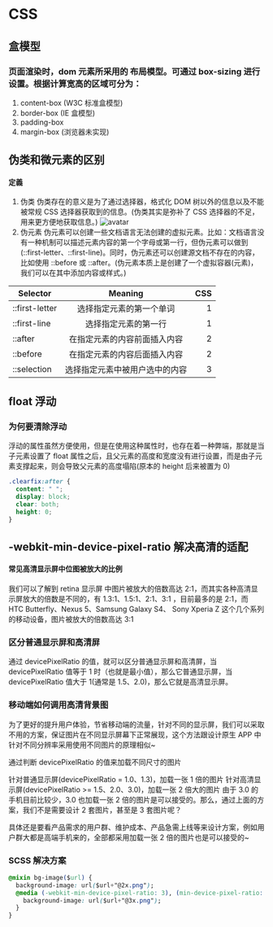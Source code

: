 # CSS

## 盒模型

### 页面渲染时，dom 元素所采用的 布局模型。可通过 box-sizing 进行设置。根据计算宽高的区域可分为：

1. content-box (W3C 标准盒模型)
2. border-box (IE 盒模型)
3. padding-box
4. margin-box (浏览器未实现)

## 伪类和微元素的区别

#### 定義

1. 伪类
   伪类存在的意义是为了通过选择器，格式化 DOM 树以外的信息以及不能被常规 CSS 选择器获取到的信息。(伪类其实是弥补了 CSS 选择器的不足，用来更方便地获取信息。)
   ![avatar](/img/1575920682-5aa8738170650.png)
2. 伪元素
   伪元素可以创建一些文档语言无法创建的虚拟元素。比如：文档语言没有一种机制可以描述元素内容的第一个字母或第一行，但伪元素可以做到(::first-letter、::first-line)。同时，伪元素还可以创建源文档不存在的内容，比如使用 ::before 或 ::after。(伪元素本质上是创建了一个虚拟容器(元素)，我们可以在其中添加内容或样式。)

| Selector       |            Meaning             | CSS |
| -------------- | :----------------------------: | --: |
| ::first-letter |    选择指定元素的第一个单词    |   1 |
| ::first-line   |      选择指定元素的第一行      |   1 |
| ::after        |  在指定元素的内容前面插入内容  |   2 |
| ::before       |  在指定元素的内容后面插入内容  |   2 |
| ::selection    | 选择指定元素中被用户选中的内容 |   3 |

## float 浮动

### 为何要清除浮动

浮动的属性虽然方便使用，但是在使用这种属性时，也存在着一种弊端，那就是当子元素设置了 float 属性之后，且父元素的高度和宽度没有进行设置，而是由子元素支撑起来，则会导致父元素的高度塌陷(原本的 height 后来被置为 0)

```CSS
.clearfix:after {
  content: " ";
  display: block;
  clear: both;
  height: 0;
}
```

## -webkit-min-device-pixel-ratio 解决高清的适配

#### 常见高清显示屏中位图被放大的比例

我们可以了解到 retina 显示屏 中图片被放大的倍数高达 2:1，而其实各种高清显示屏放大的倍数是不同的，有 1.3:1、1.5:1、2:1、3:1 ，目前最多的是 2:1，而 HTC Butterfly、Nexus 5、Samsung Galaxy S4、 Sony Xperia Z 这个几个系列的移动设备，图片被放大的倍数高达 3:1

### 区分普通显示屏和高清屏

通过 devicePixelRatio 的值，就可以区分普通显示屏和高清屏，当 devicePixelRatio 值等于 1 时（也就是最小值），那么它普通显示屏，当 devicePixelRatio 值大于 1(通常是 1.5、2.0)，那么它就是高清显示屏。

### 移动端如何调用高清背景图

为了更好的提升用户体验，节省移动端的流量，针对不同的显示屏，我们可以采取不用的方案，保证图片在不同显示屏幕下正常展现，这个方法跟设计原生 APP 中针对不同分辨率采用使用不同图片的原理相似~

通过判断 devicePixelRatio 的值来加载不同尺寸的图片

针对普通显示屏(devicePixelRatio = 1.0、1.3)，加载一张 1 倍的图片
针对高清显示屏(devicePixelRatio >= 1.5、2.0、3.0)，加载一张 2 倍大的图片
由于 3.0 的手机目前比较少，3.0 也加载一张 2 倍的图片是可以接受的。那么，通过上面的方案，我们不是需要设计 2 套图片，甚至是 3 套图片呢？

具体还是要看产品需求的用户群、维护成本、产品急需上线等来设计方案，例如用户群大都是高端手机来的，全部都采用加载一张 2 倍的图片也是可以接受的~

### SCSS 解决方案

```CSS
@mixin bg-image($url) {
  background-image: url($url+"@2x.png");
  @media (-webkit-min-device-pixel-ratio: 3), (min-device-pixel-ratio: 3) {
    background-image: url($url+"@3x.png");
  }
}
```
